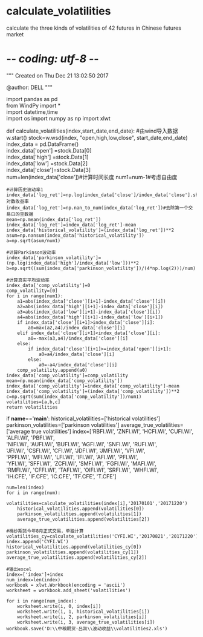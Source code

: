 # calculate_volatilities
calculate the three kinds of volatilities of  42 futures in Chinese futures market
# -*- coding: utf-8 -*-
"""
Created on Thu Dec 21 13:02:50 2017

@author: DELL
"""

import pandas as pd  
from WindPy import *  
import datetime,time  
import os 
import numpy as np
import xlwt

def calculate_volatilities(index,start_date,end_date):
    #由wind导入数据
    w.start()
    stock=w.wsd(index, "open,high,low,close", start_date,end_date)  
    index_data = pd.DataFrame()  
    index_data['open'] =stock.Data[0]  
    index_data['high'] =stock.Data[1]  
    index_data['low']  =stock.Data[2]  
    index_data['close']=stock.Data[3]  
    num=len(index_data['close'])#计算时间长度
    num1=num-1#考虑自由度
    
    #计算历史波动率1
    index_data['log_ret']=np.log(index_data['close']/index_data['close'].shift(1))#对数收益率
    index_data['log_ret']=np.nan_to_num(index_data['log_ret'])#去除第一个交易日的空数据
    mean=np.mean(index_data['log_ret'])
    index_data['log_ret']=index_data['log_ret']-mean
    index_data['historical_volatility']=(index_data['log_ret'])**2
    asum=np.nansum(index_data['historical_volatility'])
    a=np.sqrt(asum/num1)

    #计算Parkinson波动率
    index_data['parkinson_volatility']=(np.log(index_data['high']/index_data['low']))**2
    b=np.sqrt((sum(index_data['parkinson_volatility'])/(4*np.log(2)))/num)
    
    #计算真实平均波动率
    index_data['comp_volatility']=0
    comp_volatility=[0]
    for i in range(num1):
        a1=abs(index_data['close'][i+1]-index_data['close'][i])
        a2=abs(index_data['high'][i+1]-index_data['close'][i])
        a3=abs(index_data['low'][i+1]-index_data['close'][i])
        a4=abs(index_data['high'][i+1]-index_data['low'][i+1])
        if index_data['close'][i+1]>index_data['close'][i]:            
            a0=max(a2,a4)/index_data['close'][i]
        elif index_data['close'][i+1]<index_data['close'][i]:
            a0=-max(a3,a4)/index_data['close'][i]
        else:
            if index_data['close'][i+1]>=index_data['open'][i+1]:
                a0=a4/index_data['close'][i]
            else:
                a0=-a4/index_data['close'][i]              
        comp_volatility.append(a0)
    index_data['comp_volatility']=comp_volatility
    mean=np.mean(index_data['comp_volatility'])
    index_data['comp_volatility']=index_data['comp_volatility']-mean
    index_data['comp_volatility']=(index_data['comp_volatility'])**2
    c=np.sqrt(sum(index_data['comp_volatility'])/num1)
    volatilities=[a,b,c]
    return volatilities
if __name__=='__main__':
    historical_volatilities=['historical volatilities']
    parkinson_volatilities=['parkinson volatilities']
    average_true_volatilities=['average true volatilities']
    index=['RBFI.WI', 'ZNFI.WI', 'HCFI.WI', 'CUFI.WI', 'ALFI.WI', 'PBFI.WI', \
           'NIFI.WI', 'AUFI.WI', 'BUFI.WI', 'AGFI.WI', 'SNFI.WI', 'RUFI.WI', \
           'JFI.WI', 'CSFI.WI', 'CFI.WI', 'JDFI.WI', 'JMFI.WI', 'VFI.WI', \
           'PPFI.WI', 'MFI.WI', 'LFI.WI', 'IFI.WI', 'AFI.WI', 'PFI.WI',  \
           'YFI.WI', 'SFFI.WI', 'ZCFI.WI', 'SMFI.WI', 'FGFI.WI', 'MAFI.WI', \
           'RMFI.WI', 'CFFI.WI', 'TAFI.WI', 'OIFI.WI', 'SRFI.WI', 'WHFI.WI', \
           'IH.CFE', 'IF.CFE', 'IC.CFE', 'TF.CFE', 'T.CFE']
    
    num=len(index)
    for i in range(num):
        volatilities=calculate_volatilities(index[i],'20170101','20171220')
        historical_volatilities.append(volatilities[0])
        parkinson_volatilities.append(volatilities[1])
        average_true_volatilities.append(volatilities[2])
    
    #棉纱期货今年8月正式交易，单独计算
    volatilities_cy=calculate_volatilities('CYFI.WI','20170821','20171220')
    index.append('CYFI.WI')
    historical_volatilities.append(volatilities_cy[0])
    parkinson_volatilities.append(volatilities_cy[1])
    average_true_volatilities.append(volatilities_cy[2])
    
    #输出excel
    index=['index']+index    
    num_index=len(index)
    workbook = xlwt.Workbook(encoding = 'ascii')
    worksheet = workbook.add_sheet('volatilities')
    
    for i in range(num_index):
        worksheet.write(i, 0, index[i])
        worksheet.write(i, 1, historical_volatilities[i])
        worksheet.write(i, 2, parkinson_volatilities[i])
        worksheet.write(i, 3, average_true_volatilities[i])
    workbook.save('D:\\中粮期货-吕凯\\波动收益\\volatilities2.xls')
    
